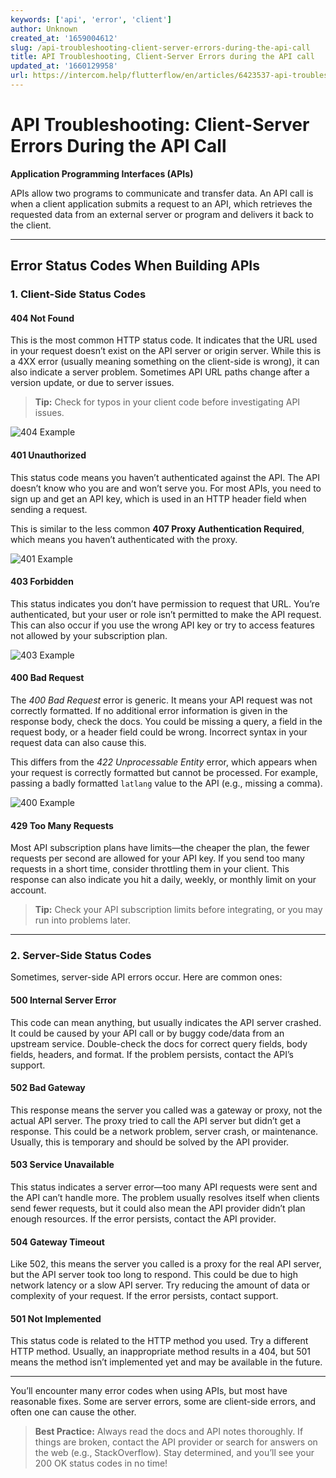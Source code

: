 ```yaml
---
keywords: ['api', 'error', 'client']
author: Unknown
created_at: '1659004612'
slug: /api-troubleshooting-client-server-errors-during-the-api-call
title: API Troubleshooting, Client-Server Errors during the API call
updated_at: '1660129958'
url: https://intercom.help/flutterflow/en/articles/6423537-api-troubleshooting-client-server-errors-during-the-api-call
---
```

# API Troubleshooting: Client-Server Errors During the API Call

**Application Programming Interfaces (APIs)**

APIs allow two programs to communicate and transfer data. An API call is when a client application submits a request to an API, which retrieves the requested data from an external server or program and delivers it back to the client.

---

## Error Status Codes When Building APIs

### 1. Client-Side Status Codes

#### **404 Not Found**
This is the most common HTTP status code. It indicates that the URL used in your request doesn’t exist on the API server or origin server. While this is a 4XX error (usually meaning something on the client-side is wrong), it can also indicate a server problem. Sometimes API URL paths change after a version update, or due to server issues.

> **Tip:** Check for typos in your client code before investigating API issues.

![404 Example](../../assets/20250430121350517804.png)

#### **401 Unauthorized**
This status code means you haven’t authenticated against the API. The API doesn’t know who you are and won’t serve you. For most APIs, you need to sign up and get an API key, which is used in an HTTP header field when sending a request.

This is similar to the less common **407 Proxy Authentication Required**, which means you haven’t authenticated with the proxy.

![401 Example](../../assets/20250430121350799148.png)

#### **403 Forbidden**
This status indicates you don’t have permission to request that URL. You’re authenticated, but your user or role isn’t permitted to make the API request. This can also occur if you use the wrong API key or try to access features not allowed by your subscription plan.

![403 Example](../../assets/20250430121351077308.png)

#### **400 Bad Request**
The *400 Bad Request* error is generic. It means your API request was not correctly formatted. If no additional error information is given in the response body, check the docs. You could be missing a query, a field in the request body, or a header field could be wrong. Incorrect syntax in your request data can also cause this.

This differs from the *422 Unprocessable Entity* error, which appears when your request is correctly formatted but cannot be processed. For example, passing a badly formatted `latlang` value to the API (e.g., missing a comma).

![400 Example](../../assets/20250430121351345482.png)

#### **429 Too Many Requests**
Most API subscription plans have limits—the cheaper the plan, the fewer requests per second are allowed for your API key. If you send too many requests in a short time, consider throttling them in your client. This response can also indicate you hit a daily, weekly, or monthly limit on your account.

> **Tip:** Check your API subscription limits before integrating, or you may run into problems later.

---

### 2. Server-Side Status Codes

Sometimes, server-side API errors occur. Here are common ones:

#### **500 Internal Server Error**
This code can mean anything, but usually indicates the API server crashed. It could be caused by your API call or by buggy code/data from an upstream service. Double-check the docs for correct query fields, body fields, headers, and format. If the problem persists, contact the API’s support.

#### **502 Bad Gateway**
This response means the server you called was a gateway or proxy, not the actual API server. The proxy tried to call the API server but didn’t get a response. This could be a network problem, server crash, or maintenance. Usually, this is temporary and should be solved by the API provider.

#### **503 Service Unavailable**
This status indicates a server error—too many API requests were sent and the API can’t handle more. The problem usually resolves itself when clients send fewer requests, but it could also mean the API provider didn’t plan enough resources. If the error persists, contact the API provider.

#### **504 Gateway Timeout**
Like 502, this means the server you called is a proxy for the real API server, but the API server took too long to respond. This could be due to high network latency or a slow API server. Try reducing the amount of data or complexity of your request. If the error persists, contact support.

#### **501 Not Implemented**
This status code is related to the HTTP method you used. Try a different HTTP method. Usually, an inappropriate method results in a 404, but 501 means the method isn’t implemented yet and may be available in the future.

---

You’ll encounter many error codes when using APIs, but most have reasonable fixes. Some are server errors, some are client-side errors, and often one can cause the other.

> **Best Practice:** Always read the docs and API notes thoroughly. If things are broken, contact the API provider or search for answers on the web (e.g., StackOverflow). Stay determined, and you’ll see your 200 OK status codes in no time!